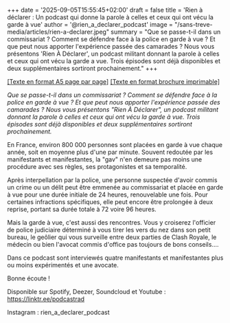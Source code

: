 +++
date = '2025-09-05T15:55:45+02:00'
draft = false
title = 'Rien à déclarer : Un podcast qui donne la parole à celles et ceux qui ont vécu la garde à vue'
author = '@rien_a_declarer_podcast'
image = "/sans-treve-media/articles/rien-a-declarer.jpeg"
summary = "Que se passe-t-il dans un commissariat ? Comment se défendre face à la police en garde à vue ? Et que peut nous apporter l'expérience passée des camarades ? Nous vous présentons 'Rien À Déclarer', un podcast militant donnant la parole à celles et ceux qui ont vécu la garde a vue. Trois épisodes sont déjà disponibles et deux supplémentaires sortiront prochainement."
+++

[[Texte en format A5 page par page]](/sans-treve-media/articles/brochure-rad.pdf)
[[Texte en format brochure imprimable]](/sans-treve-media/articles/brochure-rad-impression.pdf)

*Que se passe-t-il dans un commissariat ? Comment se défendre face à la police en garde à vue ? Et que peut nous apporter l'expérience passée des camarades ? Nous vous présentons "Rien À Déclarer", un podcast militant donnant la parole à celles et ceux qui ont vécu la garde à vue. Trois épisodes sont déjà disponibles et deux supplémentaires sortiront prochainement.*

En France, environ 800 000 personnes sont placées en garde à vue chaque année, soit en moyenne plus d'une par minute. Souvent redoutée par les manifestants et manifestantes, la "gav" n'en demeure pas moins une procédure avec ses règles, ses protagonistes et sa temporalité.

Après interpellation par la police, une personne suspectée d'avoir commis un crime ou un délit peut être emmenée au commissariat et placée en garde à vue pour une durée initiale de 24 heures, renouvelable une fois. Pour certaines infractions spécifiques, elle peut encore être prolongée à deux reprise, portant sa durée totale à 72 voire 96 heures.

Mais la garde à vue, c'est aussi des rencontres. Vous y croiserez l'officier de police judiciaire déterminé à vous tirer les vers du nez dans son petit bureau, le geôlier qui vous surveille entre deux parties de Clash Royale, le médecin ou bien l'avocat commis d'office pas toujours de bons conseils....

Dans ce podcast sont interviewés quatre manifestants et manifestantes plus ou moins expérimentés et une avocate.

Bonne écoute !

Disponible sur Spotify, Deezer, Soundcloud et Youtube : https://linktr.ee/podcastrad

Instagram : rien_a_declarer_podcast


